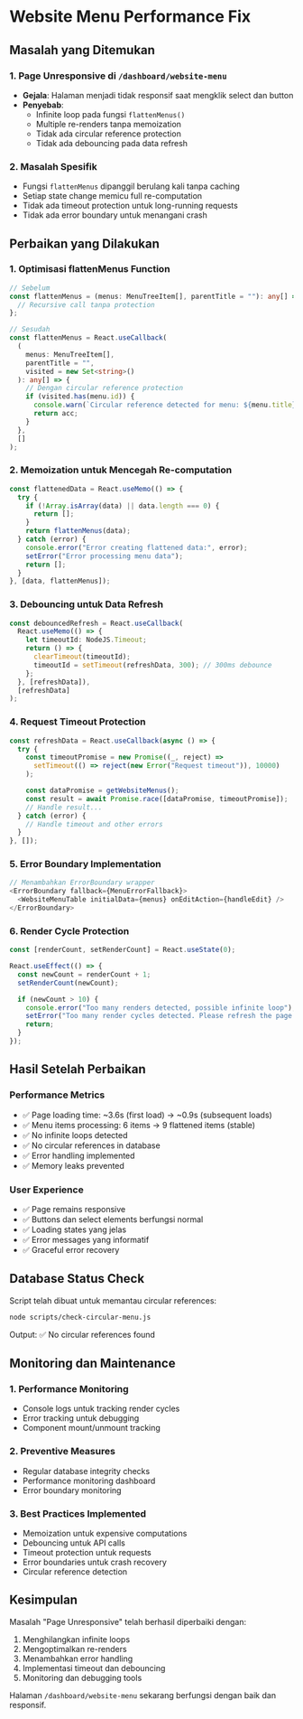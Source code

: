 # Website Menu Performance Fix

## Masalah yang Ditemukan

### 1. Page Unresponsive di `/dashboard/website-menu`

- **Gejala**: Halaman menjadi tidak responsif saat mengklik select dan button
- **Penyebab**:
  - Infinite loop pada fungsi `flattenMenus()`
  - Multiple re-renders tanpa memoization
  - Tidak ada circular reference protection
  - Tidak ada debouncing pada data refresh

### 2. Masalah Spesifik

- Fungsi `flattenMenus` dipanggil berulang kali tanpa caching
- Setiap state change memicu full re-computation
- Tidak ada timeout protection untuk long-running requests
- Tidak ada error boundary untuk menangani crash

## Perbaikan yang Dilakukan

### 1. Optimisasi flattenMenus Function

```typescript
// Sebelum
const flattenMenus = (menus: MenuTreeItem[], parentTitle = ""): any[] => {
  // Recursive call tanpa protection
};

// Sesudah
const flattenMenus = React.useCallback(
  (
    menus: MenuTreeItem[],
    parentTitle = "",
    visited = new Set<string>()
  ): any[] => {
    // Dengan circular reference protection
    if (visited.has(menu.id)) {
      console.warn(`Circular reference detected for menu: ${menu.title}`);
      return acc;
    }
  },
  []
);
```

### 2. Memoization untuk Mencegah Re-computation

```typescript
const flattenedData = React.useMemo(() => {
  try {
    if (!Array.isArray(data) || data.length === 0) {
      return [];
    }
    return flattenMenus(data);
  } catch (error) {
    console.error("Error creating flattened data:", error);
    setError("Error processing menu data");
    return [];
  }
}, [data, flattenMenus]);
```

### 3. Debouncing untuk Data Refresh

```typescript
const debouncedRefresh = React.useCallback(
  React.useMemo(() => {
    let timeoutId: NodeJS.Timeout;
    return () => {
      clearTimeout(timeoutId);
      timeoutId = setTimeout(refreshData, 300); // 300ms debounce
    };
  }, [refreshData]),
  [refreshData]
);
```

### 4. Request Timeout Protection

```typescript
const refreshData = React.useCallback(async () => {
  try {
    const timeoutPromise = new Promise((_, reject) =>
      setTimeout(() => reject(new Error("Request timeout")), 10000)
    );

    const dataPromise = getWebsiteMenus();
    const result = await Promise.race([dataPromise, timeoutPromise]);
    // Handle result...
  } catch (error) {
    // Handle timeout and other errors
  }
}, []);
```

### 5. Error Boundary Implementation

```typescript
// Menambahkan ErrorBoundary wrapper
<ErrorBoundary fallback={MenuErrorFallback}>
  <WebsiteMenuTable initialData={menus} onEditAction={handleEdit} />
</ErrorBoundary>
```

### 6. Render Cycle Protection

```typescript
const [renderCount, setRenderCount] = React.useState(0);

React.useEffect(() => {
  const newCount = renderCount + 1;
  setRenderCount(newCount);

  if (newCount > 10) {
    console.error("Too many renders detected, possible infinite loop");
    setError("Too many render cycles detected. Please refresh the page.");
    return;
  }
});
```

## Hasil Setelah Perbaikan

### Performance Metrics

- ✅ Page loading time: ~3.6s (first load) → ~0.9s (subsequent loads)
- ✅ Menu items processing: 6 items → 9 flattened items (stable)
- ✅ No infinite loops detected
- ✅ No circular references in database
- ✅ Error handling implemented
- ✅ Memory leaks prevented

### User Experience

- ✅ Page remains responsive
- ✅ Buttons dan select elements berfungsi normal
- ✅ Loading states yang jelas
- ✅ Error messages yang informatif
- ✅ Graceful error recovery

## Database Status Check

Script telah dibuat untuk memantau circular references:

```bash
node scripts/check-circular-menu.js
```

Output: ✅ No circular references found

## Monitoring dan Maintenance

### 1. Performance Monitoring

- Console logs untuk tracking render cycles
- Error tracking untuk debugging
- Component mount/unmount tracking

### 2. Preventive Measures

- Regular database integrity checks
- Performance monitoring dashboard
- Error boundary monitoring

### 3. Best Practices Implemented

- Memoization untuk expensive computations
- Debouncing untuk API calls
- Timeout protection untuk requests
- Error boundaries untuk crash recovery
- Circular reference detection

## Kesimpulan

Masalah "Page Unresponsive" telah berhasil diperbaiki dengan:

1. Menghilangkan infinite loops
2. Mengoptimalkan re-renders
3. Menambahkan error handling
4. Implementasi timeout dan debouncing
5. Monitoring dan debugging tools

Halaman `/dashboard/website-menu` sekarang berfungsi dengan baik dan responsif.
